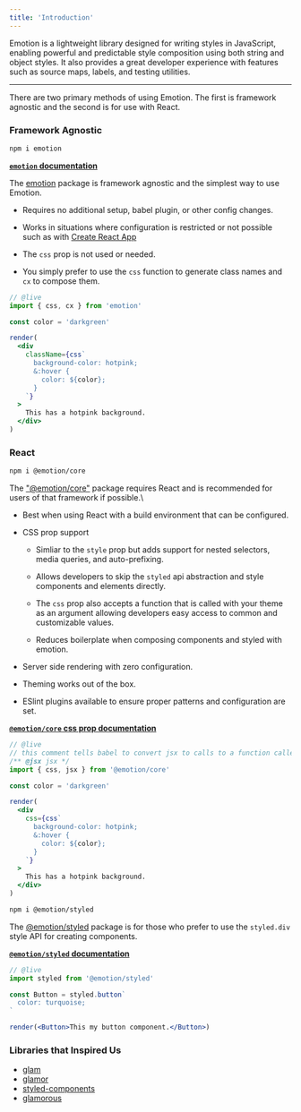 ```yaml
---
title: 'Introduction'
---
```


Emotion is a lightweight library designed for writing styles in JavaScript, enabling powerful and predictable style composition using both string and object styles. It also provides a great developer experience with features such as source maps, labels, and testing utilities.

---

There are two primary methods of using Emotion. The first is framework agnostic and the second is for use with React.

### Framework Agnostic

```bash
npm i emotion
```

**[`emotion` documentation](/docs/emotion)**

The [emotion](https://www.npmjs.com/package/emotion) package is framework agnostic and the simplest way to use Emotion.

- Requires no additional setup, babel plugin, or other config changes.

- Works in situations where configuration is restricted or not possible such as with [Create React App](https://facebook.github.io/create-react-app)

- The `css` prop is not used or needed.

- You simply prefer to use the `css` function to generate class names and `cx` to compose them.

```jsx
// @live
import { css, cx } from 'emotion'

const color = 'darkgreen'

render(
  <div
    className={css`
      background-color: hotpink;
      &:hover {
        color: ${color};
      }
    `}
  >
    This has a hotpink background.
  </div>
)
```

### React

```bash
npm i @emotion/core
```

The ["@emotion/core"](https://www.npmjs.com/package/@emotion/core) package requires React and is recommended for users of that framework if possible.\

- Best when using React with a build environment that can be configured.

- CSS prop support

  - Simliar to the `style` prop but adds support for nested selectors, media queries, and auto-prefixing.

  - Allows developers to skip the `styled` api abstraction and style components and elements directly.

  - The `css` prop also accepts a function that is called with your theme as an argument allowing developers easy access to common and customizable values.

  - Reduces boilerplate when composing components and styled with emotion.

- Server side rendering with zero configuration.

- Theming works out of the box.

- ESlint plugins available to ensure proper patterns and configuration are set.

**[`@emotion/core` css prop documentation](/docs/css-prop.md)**

```jsx
// @live
// this comment tells babel to convert jsx to calls to a function called jsx instead of React.createElement
/** @jsx jsx */
import { css, jsx } from '@emotion/core'

const color = 'darkgreen'

render(
  <div
    css={css`
      background-color: hotpink;
      &:hover {
        color: ${color};
      }
    `}
  >
    This has a hotpink background.
  </div>
)
```

```bash
npm i @emotion/styled
```

The [@emotion/styled](https://www.npmjs.com/package/@emotion/styled) package is for those who prefer to use the `styled.div` style API for creating components.

**[`@emotion/styled` documentation](/docs/styled.md)**

```jsx
// @live
import styled from '@emotion/styled'

const Button = styled.button`
  color: turquoise;
`

render(<Button>This my button component.</Button>)
```

### Libraries that Inspired Us

- [glam](https://github.com/threepointone/glam/tree/e9bca3950f12503246ed7fccad5cf13e5e9c86e3)
- [glamor](https://github.com/threepointone/glamor)
- [styled-components](https://www.styled-components.com/)
- [glamorous](https://glamorous.rocks)
